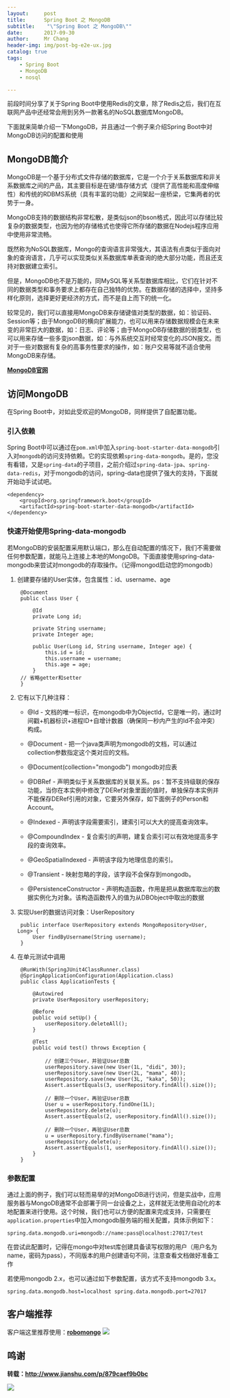 ```yaml
---
layout:     post
title:     	Spring Boot 之 MongoDB
subtitle:    "\"Spring Boot 之 MongoDB\""
date:       2017-09-30
author:     Mr Chang
header-img: img/post-bg-e2e-ux.jpg
catalog: true
tags:
    - Spring Boot
    - MongoDB
    - nosql

---
```


前段时间分享了关于Spring Boot中使用Redis的文章，除了Redis之后，我们在互联网产品中还经常会用到另外一款著名的NoSQL数据库MongoDB。

下面就来简单介绍一下MongoDB，并且通过一个例子来介绍Spring Boot中对MongoDB访问的配置和使用

## MongoDB简介

MongoDB是一个基于分布式文件存储的数据库，它是一个介于关系数据库和非关系数据库之间的产品，其主要目标是在键/值存储方式（提供了高性能和高度伸缩性）和传统的RDBMS系统（具有丰富的功能）之间架起一座桥梁，它集两者的优势于一身。

MongoDB支持的数据结构非常松散，是类似json的bson格式，因此可以存储比较复杂的数据类型，也因为他的存储格式也使得它所存储的数据在Nodejs程序应用中使用非常流畅。

既然称为NoSQL数据库，Mongo的查询语言非常强大，其语法有点类似于面向对象的查询语言，几乎可以实现类似关系数据库单表查询的绝大部分功能，而且还支持对数据建立索引。

但是，MongoDB也不是万能的，同MySQL等关系型数据库相比，它们在针对不同的数据类型和事务要求上都存在自己独特的优势。在数据存储的选择中，坚持多样化原则，选择更好更经济的方式，而不是自上而下的统一化。

较常见的，我们可以直接用MongoDB来存储键值对类型的数据，如：验证码、Session等；由于MongoDB的横向扩展能力，也可以用来存储数据规模会在未来变的非常巨大的数据，如：日志、评论等；由于MongoDB存储数据的弱类型，也可以用来存储一些多变json数据，如：与外系统交互时经常变化的JSON报文。而对于一些对数据有复杂的高事务性要求的操作，如：账户交易等就不适合使用MongoDB来存储。

**[MongoDB官网](https://www.mongodb.com/)**

## 访问MongoDB

在Spring Boot中，对如此受欢迎的MongoDB，同样提供了自配置功能。
### 引入依赖
Spring Boot中可以通过在`pom.xml`中加入`spring-boot-starter-data-mongodb`引入对`mongodb`的访问支持依赖。它的实现依赖`spring-data-mongodb`。是的，您没有看错，又是`spring-data`的子项目，之前介绍过`spring-data-jpa`、`spring-data-redis`，对于mongodb的访问，spring-data也提供了强大的支持，下面就开始动手试试吧。

	<dependency>
	    <groupId>org.springframework.boot</groupId>
	    <artifactId>spring-boot-starter-data-mongodb</artifactId>
	</dependency>

### 快速开始使用Spring-data-mongodb
若MongoDB的安装配置采用默认端口，那么在自动配置的情况下，我们不需要做任何参数配置，就能马上连接上本地的MongoDB。下面直接使用spring-data-mongodb来尝试对mongodb的存取操作。（记得mongod启动您的mongodb）

1. 创建要存储的User实体，包含属性：id、username、age
		
		@Document
		public class User {
		
		    @Id
		    private Long id;
		
		    private String username;
		    private Integer age;
		
		    public User(Long id, String username, Integer age) {
		        this.id = id;
		        this.username = username;
		        this.age = age;
		    }
		// 省略getter和setter
		}

2. 它有以下几种注释：

	* @Id - 文档的唯一标识，在mongodb中为ObjectId，它是唯一的，通过时间戳+机器标识+进程ID+自增计数器（确保同一秒内产生的Id不会冲突）构成。
	
	* @Document - 把一个java类声明为mongodb的文档，可以通过collection参数指定这个类对应的文档。
	* @Document(collection="mongodb") mongodb对应表
	
	* @DBRef - 声明类似于关系数据库的关联关系。ps：暂不支持级联的保存功能，当你在本实例中修改了DERef对象里面的值时，单独保存本实例并不能保存DERef引用的对象，它要另外保存，如下面例子的Person和Account。
	
	* @Indexed - 声明该字段需要索引，建索引可以大大的提高查询效率。
	
	* @CompoundIndex - 复合索引的声明，建复合索引可以有效地提高多字段的查询效率。
	
	* @GeoSpatialIndexed - 声明该字段为地理信息的索引。
	
	* @Transient - 映射忽略的字段，该字段不会保存到mongodb。
	
	* @PersistenceConstructor - 声明构造函数，作用是把从数据库取出的数据实例化为对象。该构造函数传入的值为从DBObject中取出的数据

3. 实现User的数据访问对象：UserRepository

		public interface UserRepository extends MongoRepository<User, Long> {
		    User findByUsername(String username);
		}

4. 在单元测试中调用

		@RunWith(SpringJUnit4ClassRunner.class)
		@SpringApplicationConfiguration(Application.class)
		public class ApplicationTests {
		
		    @Autowired
		    private UserRepository userRepository;
		
		    @Before
		    public void setUp() {
		        userRepository.deleteAll();
		    }
		
		    @Test
		    public void test() throws Exception {
		
		        // 创建三个User，并验证User总数
		        userRepository.save(new User(1L, "didi", 30));
		        userRepository.save(new User(2L, "mama", 40));
		        userRepository.save(new User(3L, "kaka", 50));
		        Assert.assertEquals(3, userRepository.findAll().size());
		
		        // 删除一个User，再验证User总数
		        User u = userRepository.findOne(1L);
		        userRepository.delete(u);
		        Assert.assertEquals(2, userRepository.findAll().size());
		
		        // 删除一个User，再验证User总数
		        u = userRepository.findByUsername("mama");
		        userRepository.delete(u);
		        Assert.assertEquals(1, userRepository.findAll().size());
		    }
		}


### 参数配置

通过上面的例子，我们可以轻而易举的对MongoDB进行访问，但是实战中，应用服务器与MongoDB通常不会部署于同一台设备之上，这样就无法使用自动化的本地配置来进行使用。这个时候，我们也可以方便的配置来完成支持，只需要在`application.properties`中加入mongodb服务端的相关配置，具体示例如下：

	spring.data.mongodb.uri=mongodb://name:pass@localhost:27017/test


在尝试此配置时，记得在mongo中对test库创建具备读写权限的用户（用户名为name，密码为pass），不同版本的用户创建语句不同，注意查看文档做好准备工作

若使用mongodb 2.x，也可以通过如下参数配置，该方式不支持mongodb 3.x。

	spring.data.mongodb.host=localhost spring.data.mongodb.port=27017
	
## 客户端推荐
客户端这里推荐使用：**[robomongo](https://robomongo.org/)**
![](https://cdn-blog.oss-cn-beijing.aliyuncs.com/17-9-27/65682824.jpg)
	
	
## 鸣谢

**转载：http://www.jianshu.com/p/879caef9b0bc**

![](https://cdn-blog.oss-cn-beijing.aliyuncs.com/17-10-11/27911813.jpg)

